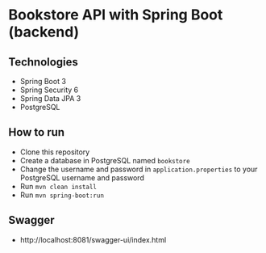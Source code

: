 # Bookstore API with Spring Boot (backend)

## Technologies
- Spring Boot 3
- Spring Security 6
- Spring Data JPA 3
- PostgreSQL

## How to run
- Clone this repository
- Create a database in PostgreSQL named `bookstore`
- Change the username and password in `application.properties` to your PostgreSQL username and password
- Run `mvn clean install`
- Run `mvn spring-boot:run`

## Swagger
- http://localhost:8081/swagger-ui/index.html




